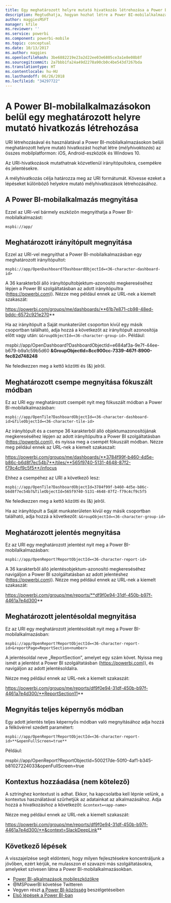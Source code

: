 ```yaml
---
title: Egy meghatározott helyre mutató hivatkozás létrehozása a Power BI-mobilalkalmazásokban
description: Megtudhatja, hogyan hozhat létre a Power BI-mobilalkalmazásban meghatározott irányítópultra, csempére vagy jelentésre mutató mélyhivatkozást URI használatával.
author: maggiesMSFT
manager: kfile
ms.reviewer: ''
ms.service: powerbi
ms.component: powerbi-mobile
ms.topic: conceptual
ms.date: 10/13/2017
ms.author: maggies
ms.openlocfilehash: 3be6882219e23a2d22ee03e6805ce3a1e8e08b8f
ms.sourcegitcommit: 2a7bbb1fa24a49d2278a90cb0c4be543d7267bda
ms.translationtype: HT
ms.contentlocale: hu-HU
ms.lasthandoff: 06/26/2018
ms.locfileid: "34297722"
---
```

# <a name="create-a-link-to-a-specific-location-in-the-power-bi-mobile-apps"></a>A Power BI-mobilalkalmazásokon belül egy meghatározott helyre mutató hivatkozás létrehozása
URI létrehozásával és használatával a Power BI-mobilalkalmazásokon belüli meghatározott helyre mutató hivatkozást hozhat létre (*mélyhivaktozás*) az összes mobilplatformon: iOS, Android-eszközök és Windows 10.

Az URI-hivatkozások mutathatnak közvetlenül irányítópultokra, csempékre és jelentésekre.

A mélyhivatkozás célja határozza meg az URI formátumát. Kövesse ezeket a lépéseket különböző helyekre mutató mélyhivatkozások létrehozásához. 

## <a name="open-the-power-bi-mobile-app"></a>A Power BI-mobilalkalmazás megnyitása
Ezzel az URI-vel bármely eszközön megnyithatja a Power BI-mobilalkalmazást:

    mspbi://app/


## <a name="open-to-a-specific-dashboard"></a>Meghatározott irányítópult megnyitása
Ezzel az URI-vel megnyithat a Power BI-mobilalkalmazásban egy meghatározott irányítópultot:

    mspbi://app/OpenDashboard?DashboardObjectId=<36-character-dashboard-id>

A 36 karakterből álló irányítópultobjektum-azonosító megkereséséhez lépjen a Power BI szolgáltatásban az adott irányítópultra (https://powerbi.com)). Nézze meg például ennek az URL-nek a kiemelt szakaszát:

https://powerbi.com/groups/me/dashboards/**61b7e871-cb98-48ed-bddc-6572c921e270**

Ha az irányítópult a Saját munkaterület csoporton kívül egy másik csoportban található, adja hozzá a következőt az irányítópult azonosítója előtt vagy után: `&GroupObjectId=<36-character-group-id>`. Például: 

mspbi://app/OpenDashboard?DashboardObjectId=e684af3a-9e7f-44ee-b679-b9a1c59b5d60 **&GroupObjectId=8cc900cc-7339-467f-8900-fec82d748248**

Ne feledkezzen meg a kettő közötti és (&) jelről.

## <a name="open-to-a-specific-tile-in-focus"></a>Meghatározott csempe megnyitása fókuszált módban
Ez az URI egy meghatározott csempét nyit meg fókuszált módban a Power BI-mobilalkalmazásban:

    mspbi://app/OpenTile?DashboardObjectId=<36-character-dashboard-id>&TileObjectId=<36-character-tile-id>

Az irányítópult és a csempe 36 karakterből álló objektumazonosítójának megkereséséhez lépjen az adott irányítópultra a Power BI szolgáltatásban (https://powerbi.com)), és nyissa meg a csempét fókuszált módban. Nézze meg például ennek az URL-nek a kiemelt szakaszait:

https://powerbi.com/groups/me/dashboards/**3784f99f-b460-4d5e-b86c-b6d8f7ec54b7**/tiles/**565f9740-5131-4648-87f2-f79c4cf9c5f5**/infocus

Ehhez a csempéhez az URI a következő lesz:

    mspbi://app/OpenTile?DashboardObjectId=3784f99f-b460-4d5e-b86c-b6d8f7ec54b7&TileObjectId=565f9740-5131-4648-87f2-f79c4cf9c5f5

Ne feledkezzen meg a kettő közötti és (&) jelről.

Ha az irányítópult a Saját munkaterületen kívül egy másik csoportban található, adja hozzá a következőt: `&GroupObjectId=<36-character-group-id>`

## <a name="open-to-a-specific-report"></a>Meghatározott jelentés megnyitása
Ez az URI egy meghatározott jelentést nyit meg a Power BI-mobilalkalmazásban:

    mspbi://app/OpenReport?ReportObjectId=<36-character-report-id>

A 36 karakterből álló jelentésobjektum-azonosító megkereséséhez navigáljon a Power BI szolgáltatásban az adott jelentéshez (https://powerbi.com)). Nézze meg például ennek az URL-nek a kiemelt szakaszát:

https://powerbi.com/groups/me/reports/**df9f0e94-31df-450b-b97f-4461a7e4d300**

## <a name="open-to-a-specific-report-page"></a>Meghatározott jelentésoldal megnyitása
Ez az URI egy meghatározott jelentésoldalt nyit meg a Power BI-mobilalkalmazásban:

    mspbi://app/OpenReport?ReportObjectId=<36-character-report-id>&reportPage=ReportSection<number>

A jelentésoldal neve „ReportSection”, amelyet egy szám követ. Nyissa meg ismét a jelentést a Power BI szolgáltatásban (https://powerbi.com)), és navigáljon az adott jelentésoldalra. 

Nézze meg például ennek az URL-nek a kiemelt szakaszát:

https://powerbi.com/groups/me/reports/df9f0e94-31df-450b-b97f-4461a7e4d300/**ReportSection11**

## <a name="open-in-full-screen-mode"></a>Megnyitás teljes képernyős módban
Egy adott jelentés teljes képernyős módban való megnyitásához adja hozzá a félkövérrel szedett paramétert:

    mspbi://app/OpenReport?ReportObjectId=<36-character-report-id>**&openFullScreen=true**

Például: 

mspbi://app/OpenReport?ReportObjectId=500217de-50f0-4af1-b345-b81027224033&openFullScreen=true

## <a name="add-context-optional"></a>Kontextus hozzáadása (nem kötelező)
A sztringhez kontextust is adhat. Ekkor, ha kapcsolatba kell lépnie velünk, a kontextus használatával szűrhetjük az adatainkat az alkalmazásához. Adja hozzá a hivatkozáshoz a következőt: `&context=<app-name>`

Nézze meg például ennek az URL-nek a kiemelt szakaszát: 

https://powerbi.com/groups/me/reports/df9f0e94-31df-450b-b97f-4461a7e4d300/**&context=SlackDeepLink**

## <a name="next-steps"></a>Következő lépések
A visszajelzése segít eldönteni, hogy milyen fejlesztésekre koncentráljunk a jövőben, ezért kérjük, ne mulasszon el szavazni más szolgáltatásokra, amelyeket szívesen látna a Power BI-mobilalkalmazásokban. 

* [Power BI-alkalmazások mobileszközökre](mobile-apps-for-mobile-devices.md)
* @MSPowerBI követése Twitteren
* Vegyen részt [a Power BI-közösség](http://community.powerbi.com/) beszélgetéseiben
* [Első lépések a Power BI-ban](service-get-started.md)

